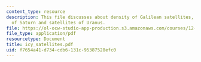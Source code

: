 ```yaml
---
content_type: resource
description: This file discusses about density of Galilean satellites, Icy satellites
  of Saturn and satellites of Uranus.
file: https://ol-ocw-studio-app-production.s3.amazonaws.com/courses/12-400-the-solar-system-spring-2006/f7654a41d734cdb6131c95387528efc0_icy_satellites.pdf
file_type: application/pdf
resourcetype: Document
title: icy_satellites.pdf
uid: f7654a41-d734-cdb6-131c-95387528efc0
---
```

